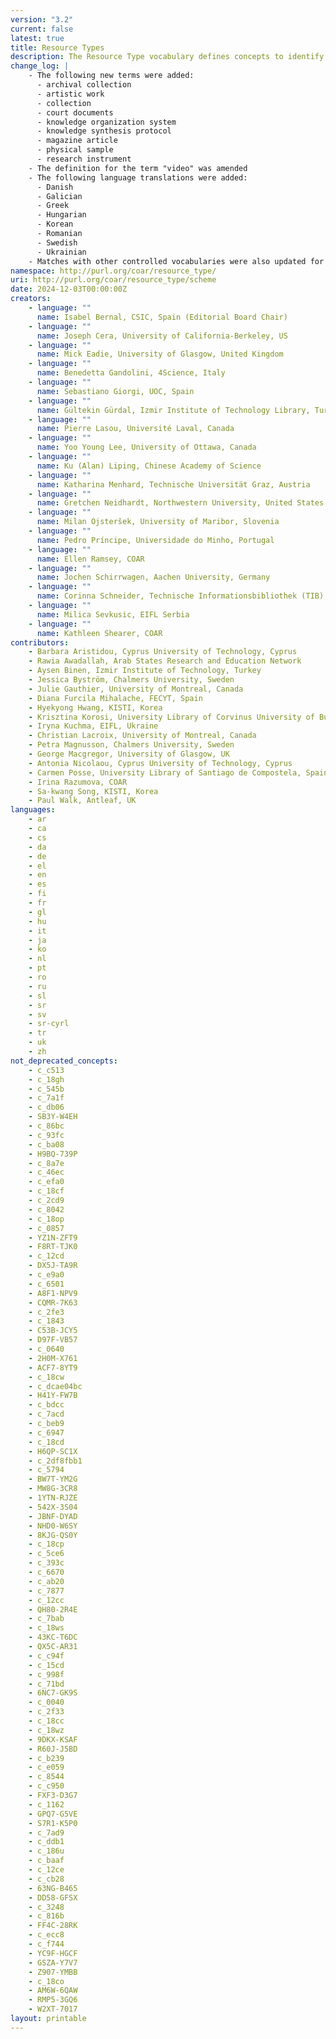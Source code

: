 ```yaml
---
version: "3.2"
current: false
latest: true
title: Resource Types
description: The Resource Type vocabulary defines concepts to identify the genre of a resource. Such resources, like publications, research data, audio and video objects, are typically deposited in institutional and thematic repositories or published in ejournals. This vocabulary supports a hierarchical model that relates narrower and broader concepts. Multilingual labels regard regional distinctions in language and term. Concepts of this vocabulary are mapped with terms and concepts of similar vocabularies and dictionaries.
change_log: |
    - The following new terms were added:
      - archival collection
      - artistic work
      - collection
      - court documents
      - knowledge organization system
      - knowledge synthesis protocol
      - magazine article
      - physical sample
      - research instrument
    - The definition for the term "video" was amended
    - The following language translations were added:
      - Danish
      - Galician
      - Greek
      - Hungarian
      - Korean
      - Romanian
      - Swedish
      - Ukrainian
    - Matches with other controlled vocabularies were also updated for all terms
namespace: http://purl.org/coar/resource_type/
uri: http://purl.org/coar/resource_type/scheme
date: 2024-12-03T00:00:00Z
creators:
    - language: ""
      name: Isabel Bernal, CSIC, Spain (Editorial Board Chair)
    - language: ""
      name: Joseph Cera, University of California-Berkeley, US
    - language: ""
      name: Mick Eadie, University of Glasgow, United Kingdom
    - language: ""
      name: Benedetta Gandolini, 4Science, Italy
    - language: ""
      name: Sebastiano Giorgi, UOC, Spain
    - language: ""
      name: Gültekin Gürdal, Izmir Institute of Technology Library, Turkey
    - language: ""
      name: Pierre Lasou, Université Laval, Canada
    - language: ""
      name: Yoo Young Lee, University of Ottawa, Canada
    - language: ""
      name: Ku (Alan) Liping, Chinese Academy of Science
    - language: ""
      name: Katharina Menhard, Technische Universität Graz, Austria
    - language: ""
      name: Gretchen Neidhardt, Northwestern University, United States
    - language: ""
      name: Milan Ojsteršek, University of Maribor, Slovenia
    - language: ""
      name: Pedro Príncipe, Universidade do Minho, Portugal
    - language: ""
      name: Ellen Ramsey, COAR
    - language: ""
      name: Jochen Schirrwagen, Aachen University, Germany
    - language: ""
      name: Corinna Schneider, Technische Informationsbibliothek (TIB), Germany
    - language: ""
      name: Milica Sevkusic, EIFL Serbia
    - language: ""
      name: Kathleen Shearer, COAR
contributors:
    - Barbara Aristidou, Cyprus University of Technology, Cyprus
    - Rawia Awadallah, Arab States Research and Education Network
    - Aysen Binen, Izmir Institute of Technology, Turkey
    - Jessica Byström, Chalmers University, Sweden
    - Julie Gauthier, University of Montreal, Canada
    - Diana Furcila Mihalache, FECYT, Spain
    - Hyekyong Hwang, KISTI, Korea
    - Krisztina Korosi, University Library of Corvinus University of Budapest, Hungary
    - Iryna Kuchma, EIFL, Ukraine
    - Christian Lacroix, University of Montreal, Canada
    - Petra Magnusson, Chalmers University, Sweden
    - George Macgregor, University of Glasgow, UK
    - Antonia Nicolaou, Cyprus University of Technology, Cyprus
    - Carmen Posse, University Library of Santiago de Compostela, Spain
    - Irina Razumova, COAR
    - Sa-kwang Song, KISTI, Korea
    - Paul Walk, Antleaf, UK
languages:
    - ar
    - ca
    - cs
    - da
    - de
    - el
    - en
    - es
    - fi
    - fr
    - gl
    - hu
    - it
    - ja
    - ko
    - nl
    - pt
    - ro
    - ru
    - sl
    - sr
    - sv
    - sr-cyrl
    - tr
    - uk
    - zh
not_deprecated_concepts:
    - c_c513
    - c_18gh
    - c_545b
    - c_7a1f
    - c_db06
    - SB3Y-W4EH
    - c_86bc
    - c_93fc
    - c_ba08
    - H9BQ-739P
    - c_8a7e
    - c_46ec
    - c_efa0
    - c_18cf
    - c_2cd9
    - c_8042
    - c_18op
    - c_0857
    - YZ1N-ZFT9
    - F8RT-TJK0
    - c_12cd
    - DX5J-TA9R
    - c_e9a0
    - c_6501
    - A8F1-NPV9
    - CQMR-7K63
    - c_2fe3
    - c_1843
    - C53B-JCY5
    - D97F-VB57
    - c_0640
    - 2H0M-X761
    - ACF7-8YT9
    - c_18cw
    - c_dcae04bc
    - H41Y-FW7B
    - c_bdcc
    - c_7acd
    - c_beb9
    - c_6947
    - c_18cd
    - H6QP-SC1X
    - c_2df8fbb1
    - c_5794
    - BW7T-YM2G
    - MW8G-3CR8
    - 1YTN-RJZE
    - 542X-3S04
    - JBNF-DYAD
    - NHD0-W6SY
    - 8KJG-QS0Y
    - c_18cp
    - c_5ce6
    - c_393c
    - c_6670
    - c_ab20
    - c_7877
    - c_12cc
    - QH80-2R4E
    - c_7bab
    - c_18ws
    - 43KC-T6DC
    - QX5C-AR31
    - c_c94f
    - c_15cd
    - c_998f
    - c_71bd
    - 6NC7-GK9S
    - c_0040
    - c_2f33
    - c_18cc
    - c_18wz
    - 9DKX-KSAF
    - R60J-J5BD
    - c_b239
    - c_e059
    - c_8544
    - c_c950
    - FXF3-D3G7
    - c_1162
    - GPQ7-G5VE
    - S7R1-K5P0
    - c_7ad9
    - c_ddb1
    - c_186u
    - c_baaf
    - c_12ce
    - c_cb28
    - 63NG-B465
    - DD58-GFSX
    - c_3248
    - c_816b
    - FF4C-28RK
    - c_ecc8
    - c_f744
    - YC9F-HGCF
    - GSZA-Y7V7
    - Z907-YMBB
    - c_18co
    - AM6W-6QAW
    - RMP5-3GQ6
    - W2XT-7017
layout: printable
---
```


